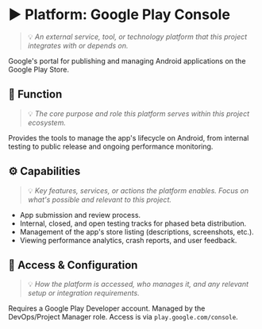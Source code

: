 # ▶️ Platform: Google Play Console
> 💡 *An external service, tool, or technology platform that this project integrates with or depends on.*

Google's portal for publishing and managing Android applications on the Google Play Store.

## 🧩 Function
> 💡 *The core purpose and role this platform serves within this project ecosystem.*

Provides the tools to manage the app's lifecycle on Android, from internal testing to public release and ongoing performance monitoring.

## ⚙️ Capabilities
> 💡 *Key features, services, or actions the platform enables. Focus on what's possible and relevant to this project.*

- App submission and review process.
- Internal, closed, and open testing tracks for phased beta distribution.
- Management of the app's store listing (descriptions, screenshots, etc.).
- Viewing performance analytics, crash reports, and user feedback.

## 🔐 Access & Configuration
> 💡 *How the platform is accessed, who manages it, and any relevant setup or integration requirements.*

Requires a Google Play Developer account. Managed by the DevOps/Project Manager role. Access is via `play.google.com/console`.
